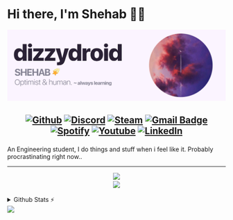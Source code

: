 # Hi there, I'm Shehab 👋🏻
<img src="https://raw.githubusercontent.com/dizzydroid/dizzydroid/main/dizzydroid_header.png">

<h2 align="center">

[![Github](https://img.shields.io/badge/-GitHub-000?style=flat-square&logo=Github&logoColor=white)](https://github.com/dizzydroid)
[![Discord](https://img.shields.io/badge/Discord-7289da?style=flat-square&logo=discord&logoColor=white)](https://discordapp.com/users/503592150219358228)
[![Steam](https://img.shields.io/badge/-Steam-171a21?style=flat-square&logo=steam&logoColor=white)](https://steamcommunity.com/id/dizzydroid/)
[![Gmail Badge](https://img.shields.io/badge/-Gmail-c14438?style=flat-square&logo=Gmail&logoColor=white&link=mailto:shehabmahmoud2003@gmail.com)](mailto:shehabmahmoud2003@gmail.com)<br>
[![Spotify](https://img.shields.io/badge/-Spotify-1db954?style=flat-square&logo=spotify&logoColor=white)](https://open.spotify.com/user/tvn7wa873c4ytlxdwvlxwp5ft)
[![Youtube](https://img.shields.io/badge/-YouTube-FF0000?style=flat-square&logo=youtube&logoColor=white)](https://www.youtube.com/watch?v=dQw4w9WgXcQ)
[![LinkedIn](https://img.shields.io/badge/LinkedIn-0077B5?style=flat-square&logo=linkedin&logoColor=white)](https://www.linkedin.com/in/ShehabMahmoud)


</h2>

An Engineering student, I do things and stuff when i feel like it. Probably procrastinating right now..
<br>
________________
<p align="center">
    <img src="https://skillicons.dev/icons?i=c,cpp,py,js,html,css,react,nodejs,visualstudio,github,vscode,atom" /><br>
    <img src="https://skillicons.dev/icons?i=linux,discord,twitter,wordpress,autocad,figma,ps,pr,ai,ae,au" />
  </a>
</p>

<details>
  <summary>Github Stats ⚡</summary>
  
  <a href="#">![Github stats](https://github-readme-stats.vercel.app/api?username=dizzydroid&theme=transparent&count_private=true&hide_border=true&line_height=20)</a>
  <a href="#">![Top Langs](https://github-readme-stats.vercel.app/api/top-langs/?username=dizzydroid&langs_count=6&layout=compact&theme=transparent&count_private=true&hide_border=true)</a>

</details>

<!-- footer --!>
<img src="https://imgur.com/rilHVxA.png"/>

